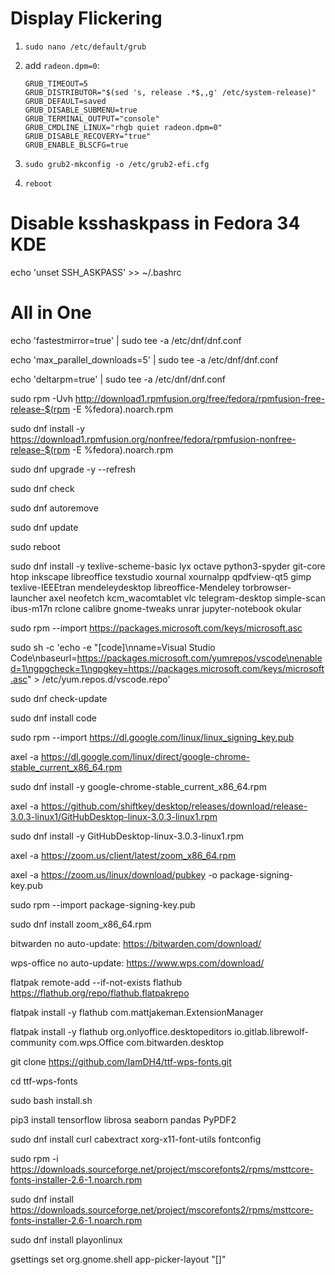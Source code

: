 # Display Flickering

1. `sudo nano /etc/default/grub`

2. add `radeon.dpm=0`:

    ```
    GRUB_TIMEOUT=5
    GRUB_DISTRIBUTOR="$(sed 's, release .*$,,g' /etc/system-release)"
    GRUB_DEFAULT=saved
    GRUB_DISABLE_SUBMENU=true
    GRUB_TERMINAL_OUTPUT="console"
    GRUB_CMDLINE_LINUX="rhgb quiet radeon.dpm=0"
    GRUB_DISABLE_RECOVERY="true"
    GRUB_ENABLE_BLSCFG=true
    ```

3. `sudo grub2-mkconfig -o /etc/grub2-efi.cfg`

4. `reboot`

# Disable ksshaskpass in Fedora 34 KDE

echo 'unset SSH_ASKPASS' >> ~/.bashrc

# All in One

echo 'fastestmirror=true' | sudo tee -a /etc/dnf/dnf.conf

echo 'max_parallel_downloads=5' | sudo tee -a /etc/dnf/dnf.conf

echo 'deltarpm=true' | sudo tee -a /etc/dnf/dnf.conf

sudo rpm -Uvh http://download1.rpmfusion.org/free/fedora/rpmfusion-free-release-$(rpm -E %fedora).noarch.rpm

sudo dnf install -y https://download1.rpmfusion.org/nonfree/fedora/rpmfusion-nonfree-release-$(rpm -E %fedora).noarch.rpm

sudo dnf upgrade -y --refresh

sudo dnf check

sudo dnf autoremove

sudo dnf update

sudo reboot

sudo dnf install -y texlive-scheme-basic lyx octave python3-spyder git-core htop inkscape libreoffice texstudio xournal xournalpp qpdfview-qt5 gimp texlive-IEEEtran mendeleydesktop libreoffice-Mendeley torbrowser-launcher axel neofetch kcm_wacomtablet vlc telegram-desktop simple-scan ibus-m17n rclone calibre gnome-tweaks unrar jupyter-notebook okular

sudo rpm --import https://packages.microsoft.com/keys/microsoft.asc

sudo sh -c 'echo -e "[code]\nname=Visual Studio Code\nbaseurl=https://packages.microsoft.com/yumrepos/vscode\nenabled=1\ngpgcheck=1\ngpgkey=https://packages.microsoft.com/keys/microsoft.asc" > /etc/yum.repos.d/vscode.repo'

sudo dnf check-update

sudo dnf install code

sudo rpm --import https://dl.google.com/linux/linux_signing_key.pub

axel -a https://dl.google.com/linux/direct/google-chrome-stable_current_x86_64.rpm

sudo dnf install -y google-chrome-stable_current_x86_64.rpm

axel -a https://github.com/shiftkey/desktop/releases/download/release-3.0.3-linux1/GitHubDesktop-linux-3.0.3-linux1.rpm

sudo dnf install -y GitHubDesktop-linux-3.0.3-linux1.rpm

axel -a https://zoom.us/client/latest/zoom_x86_64.rpm

axel -a https://zoom.us/linux/download/pubkey -o package-signing-key.pub 

sudo rpm --import package-signing-key.pub

sudo dnf install zoom_x86_64.rpm

bitwarden no auto-update: https://bitwarden.com/download/

wps-office no auto-update: https://www.wps.com/download/

flatpak remote-add --if-not-exists flathub https://flathub.org/repo/flathub.flatpakrepo

flatpak install -y flathub com.mattjakeman.ExtensionManager

flatpak install -y flathub org.onlyoffice.desktopeditors io.gitlab.librewolf-community com.wps.Office com.bitwarden.desktop

git clone https://github.com/IamDH4/ttf-wps-fonts.git

cd ttf-wps-fonts

sudo bash install.sh

pip3 install tensorflow librosa seaborn pandas PyPDF2

sudo dnf install curl cabextract xorg-x11-font-utils fontconfig

sudo rpm -i https://downloads.sourceforge.net/project/mscorefonts2/rpms/msttcore-fonts-installer-2.6-1.noarch.rpm

sudo dnf install https://downloads.sourceforge.net/project/mscorefonts2/rpms/msttcore-fonts-installer-2.6-1.noarch.rpm

sudo dnf install playonlinux

gsettings set org.gnome.shell app-picker-layout "[]"
